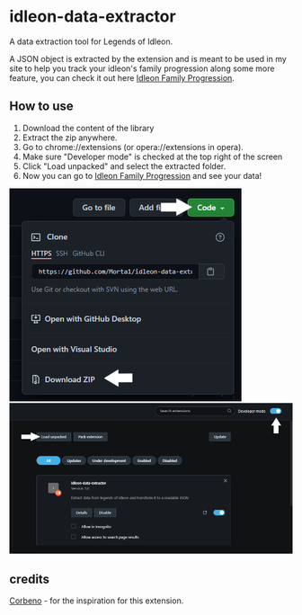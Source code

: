 # idleon-data-extractor

A data extraction tool for Legends of Idleon.

A JSON object is extracted by the extension and is meant to be used in my site to help you track your idleon's family
progression along some more feature, you can check it out here
[Idleon Family Progression](https://morta1.github.io/IdleonToolbox).

## How to use

1. Download the content of the library
2. Extract the zip anywhere.
3. Go to chrome://extensions (or opera://extensions in opera).
4. Make sure "Developer mode" is checked at the top right of the screen
5. Click "Load unpacked" and select the extracted folder.
6. Now you can go to [Idleon Family Progression](https://morta1.github.io/IdleonToolbox) and see your data!

![download-tut](./assets/download-tutorial.png)
![download-tut1](./assets/download-tutorial-1.png)

## credits

[Corbeno](https://github.com/Corbeno) - for the inspiration for this extension.
